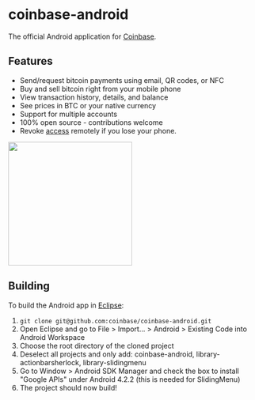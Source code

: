 coinbase-android
================

The official Android application for [Coinbase](https://coinbase.com/).

## Features
* Send/request bitcoin payments using email, QR codes, or NFC
* Buy and sell bitcoin right from your mobile phone
* View transaction history, details, and balance
* See prices in BTC or your native currency
* Support for multiple accounts
* 100% open source - contributions welcome
* Revoke [access](https://coinbase.com/account/integrations) remotely if you lose your phone.

<a href="https://dl.dropbox.com/u/1779882/Screenshot_2013-02-27-18-42-39.png"><img src="https://dl.dropbox.com/u/1779882/Screenshot_2013-02-27-18-42-39.png" width="250" /></a>

## Building

To build the Android app in [Eclipse](http://developer.android.com/sdk/index.html):

1.  `git clone git@github.com:coinbase/coinbase-android.git`
2.	Open Eclipse and go to File > Import... > Android > Existing Code into Android Workspace
3.	Choose the root directory of the cloned project
4.	Deselect all projects and only add: coinbase-android, library-actionbarsherlock, library-slidingmenu
5.  Go to Window > Android SDK Manager and check the box to install "Google APIs" under Android 4.2.2 (this is needed for SlidingMenu)
5. 	The project should now build!
